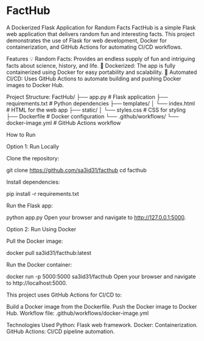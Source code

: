 # FactHub


 A Dockerized Flask Application for Random Facts
FactHub is a simple Flask web application that delivers random fun and interesting facts. This project demonstrates the use of Flask for web development, Docker for containerization, and GitHub Actions for automating CI/CD workflows.



Features
💡 Random Facts: Provides an endless supply of fun and intriguing facts about science, history, and life.
🚀 Dockerized: The app is fully containerized using Docker for easy portability and scalability.
🤖 Automated CI/CD: Uses GitHub Actions to automate building and pushing Docker images to Docker Hub.



Project Structure:
FactHub/
├── app.py                # Flask application
├── requirements.txt      # Python dependencies
├── templates/
│   └── index.html        # HTML for the web app
├── static/
│   └── styles.css        # CSS for styling
├── Dockerfile            # Docker configuration
└── .github/workflows/
    └── docker-image.yml  # GitHub Actions workflow


How to Run

Option 1: Run Locally

Clone the repository:

git clone https://github.com/sa3id31/facthub
cd facthub

Install dependencies:

pip install -r requirements.txt

Run the Flask app:

python app.py
Open your browser and navigate to http://127.0.0.1:5000.


Option 2: Run Using Docker

Pull the Docker image:

docker pull sa3id31/facthub:latest

Run the Docker container:

docker run -p 5000:5000 sa3id31/facthub
Open your browser and navigate to http://localhost:5000.


This project uses GitHub Actions for CI/CD to:

Build a Docker image from the Dockerfile.
Push the Docker image to Docker Hub.
Workflow file: .github/workflows/docker-image.yml

Technologies Used
Python: Flask web framework.
Docker: Containerization.
GitHub Actions: CI/CD pipeline automation.
